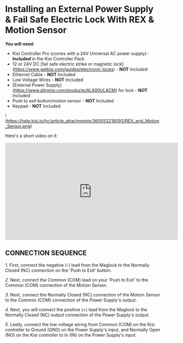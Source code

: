 # Installing an External Power Supply & Fail Safe Electric Lock With REX & Motion Sensor

**You will need:**

* Kisi Controller Pro (comes with a 24V Universal AC power supply)- **Included** in the Kisi Controller Pack
* 12 or 24V DC [fail safe electric strike or magnetic lock] (https://www.getkisi.com/guides/electronic-locks) - **NOT** Included
* Ethernet Cable - **NOT** Included
* Low Voltage Wires - **NOT** Included
* [External Power Supply] (https://www.altronix.com/products/AL600ULACM) for lock - **NOT** Included
* Push to exit button/motion sensor - **NOT** Included
* Keypad - **NOT** Included

! (https://help.kisi.io/hc/article_attachments/360053218093/REX_and_Motion_Sensor.png)

Here's a short video on it:

<iframe width="560" height="315" src="https://www.youtube.com/embed/H0vQgyN_pN0" frameborder="0" allow="accelerometer; autoplay; encrypted-media; gyroscope; picture-in-picture" allowfullscreen></iframe>

## CONNECTION SEQUENCE ##

*1.*
First, connect the negative (-) lead from the Maglock to the Normally Closed (NC) connection on the 'Push to Exit' button.

*2.*
Next, connect the Common (COM) lead on your 'Push to Exit' to the Common (COM) connection of the Motion Sensor.

*3.*
Next, connect the Normally Closed (NC) connection of the Motion Sensor to the Common (COM) connection of the Power Supply's output.

*4.*
Next, you will connect the positive (+) lead from the Maglock to the Normally Closed (NC) output connection of the Power Supply's output.

*5.*
Lastly, connect the low voltage wiring from Common (COM) on the Kisi controller to Ground (GND) on the Power Supply's input, and Normally Open (NO) on the Kisi controller to In (IN) on the Power Supply's input.
